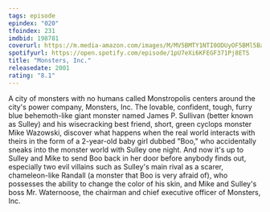 ```yaml
---
tags: episode
epindex: "020"
tfoindex: 231
imdbid: 198781
coverurl: https://m.media-amazon.com/images/M/MV5BMTY1NTI0ODUyOF5BMl5BanBnXkFtZTgwNTEyNjQ0MDE@._V1_SY300_CR0,0,202,300_.jpg
spotifyurl: https://open.spotify.com/episode/1pU7eXi6KFEGF371Pj8ETS
title: "Monsters, Inc."
releasedate: 2001
rating: "8.1"
---
```


A city of monsters with no humans called Monstropolis centers around the city's power company, Monsters, Inc. The lovable, confident, tough, furry blue behemoth-like giant monster named James P. Sullivan (better known as Sulley) and his wisecracking best friend, short, green cyclops monster Mike Wazowski, discover what happens when the real world interacts with theirs in the form of a 2-year-old baby girl dubbed "Boo," who accidentally sneaks into the monster world with Sulley one night. And now it's up to Sulley and Mike to send Boo back in her door before anybody finds out, especially two evil villains such as Sulley's main rival as a scarer, chameleon-like Randall (a monster that Boo is very afraid of), who possesses the ability to change the color of his skin, and Mike and Sulley's boss Mr. Waternoose, the chairman and chief executive officer of Monsters, Inc.
